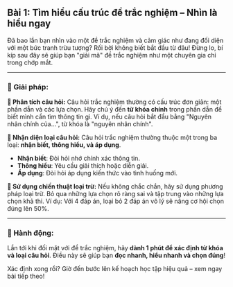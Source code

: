 ## Bài 1: Tìm hiểu cấu trúc đề trắc nghiệm – Nhìn là hiểu ngay

Đã bao lần bạn nhìn vào một đề trắc nghiệm và cảm giác như đang đối diện với một bức tranh trừu tượng? Rối bời không biết bắt đầu từ đâu! Đừng lo, bí kíp sau đây sẽ giúp bạn "giải mã" đề trắc nghiệm như một chuyên gia chỉ trong chớp mắt.

---

### 📌 Giải pháp:

**🔹 Phân tích câu hỏi:**
Câu hỏi trắc nghiệm thường có cấu trúc đơn giản: một phần dẫn và các lựa chọn. Hãy chú ý đến **từ khóa chính** trong phần dẫn để biết mình cần tìm thông tin gì. Ví dụ, nếu câu hỏi bắt đầu bằng "Nguyên nhân chính của...", từ khóa là "nguyên nhân chính".

**🔹 Nhận diện loại câu hỏi:**
Câu hỏi trắc nghiệm thường thuộc một trong ba loại: **nhận biết, thông hiểu, và áp dụng**.  
- **Nhận biết**: Đòi hỏi nhớ chính xác thông tin.  
- **Thông hiểu**: Yêu cầu giải thích hoặc diễn giải.  
- **Áp dụng**: Đòi hỏi áp dụng kiến thức vào tình huống mới.

**🔹 Sử dụng chiến thuật loại trừ:**
Nếu không chắc chắn, hãy sử dụng phương pháp loại trừ. Bỏ qua những lựa chọn rõ ràng sai và tập trung vào những lựa chọn khả thi. Ví dụ: Với 4 đáp án, loại bỏ 2 đáp án vô lý sẽ nâng cơ hội chọn đúng lên 50%.

---

### 🚀 Hành động:

Lần tới khi đối mặt với đề trắc nghiệm, hãy **dành 1 phút để xác định từ khóa và loại câu hỏi**. Điều này sẽ giúp bạn **đọc nhanh, hiểu nhanh và chọn đúng**!

Xác định xong rồi? Giờ đến bước lên kế hoạch học tập hiệu quả – xem ngay bài tiếp theo!